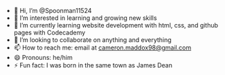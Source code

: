 - 👋 Hi, I’m @Spoonman11524
- 👀 I’m interested in learning and growing new skills
- 🌱 I’m currently learning website development with html, css, and github pages with Codecademy
- 💞️ I’m looking to collaborate on anything and everything
- 📫 How to reach me: email at cameron.maddox98@gmail.com
- 😄 Pronouns: he/him
- ⚡ Fun fact: I was born in the same town as James Dean

<!---
Spoonman11524/Spoonman11524 is a ✨ special ✨ repository because its `README.md` (this file) appears on your GitHub profile.
You can click the Preview link to take a look at your changes.
--->
